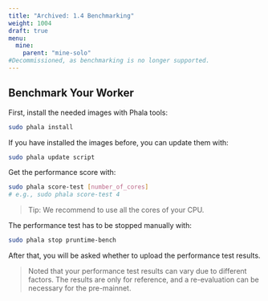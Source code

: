 ```yaml
---
title: "Archived: 1.4 Benchmarking"
weight: 1004
draft: true
menu:
  mine:
    parent: "mine-solo"
#Decommissioned, as benchmarking is no longer supported.
---
```


## Benchmark Your Worker

First, install the needed images with Phala tools:

```bash
sudo phala install
```

If you have installed the images before, you can update them with:

```bash
sudo phala update script
```

Get the performance score with:

```bash
sudo phala score-test [number_of_cores]
# e.g., sudo phala score-test 4
```

> Tip: We recommend to use all the cores of your CPU.

The performance test has to be stopped manually with:

```bash
sudo phala stop pruntime-bench
```

After that, you will be asked whether to upload the performance test results.

> Noted that your performance test results can vary due to different factors.
> The results are only for reference, and a re-evaluation can be necessary for the pre-mainnet.
